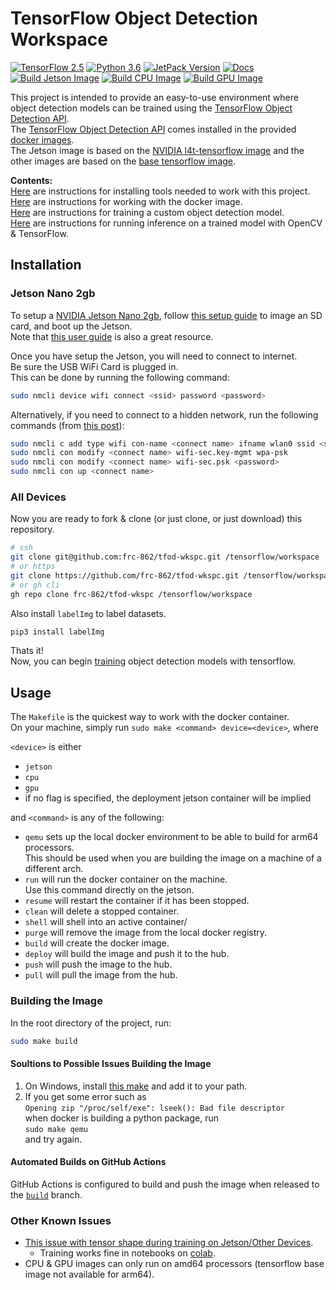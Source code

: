 # TensorFlow Object Detection Workspace

[![TensorFlow 2.5](https://img.shields.io/badge/TensorFlow-2.5-FF6F00?logo=tensorflow)](https://github.com/tensorflow/tensorflow/releases/tag/v2.5.0)
[![Python 3.6](https://img.shields.io/badge/Python-3.6-3776AB)](https://www.python.org/downloads/release/python-360/)
[![JetPack Version](https://badges.fyi/static/JetPack/4.6/green)](https://developer.nvidia.com/embedded/jetpack)
[![Docs](https://readthedocs.org/projects/pip/badge/)](https://github.com/frc-862/tfod-wkspc/blob/master/docs)\
[![Build Jetson Image](https://github.com/frc-862/tfod-wkspc/actions/workflows/build-jetson.yml/badge.svg)](http://hub.docker.com/r/edurs0/tfod-wkspc)
[![Build CPU Image](https://github.com/frc-862/tfod-wkspc/actions/workflows/build-std-cpu.yml/badge.svg)](http://hub.docker.com/r/edurs0/tfod-wkspc)
[![Build GPU Image](https://github.com/frc-862/tfod-wkspc/actions/workflows/build-std-gpu.yml/badge.svg)](http://hub.docker.com/r/edurs0/tfod-wkspc)

This project is intended to provide an easy-to-use environment where object detection models can be trained using the [TensorFlow Object Detection API](https://github.com/tensorflow/models/blob/master/research/object_detection/README.md).\
The [TensorFlow Object Detection API](https://github.com/tensorflow/models/blob/master/research/object_detection/README.md) comes installed in the provided [docker images](http://hub.docker.com/r/edurs0/tfod-wkspc).\
The Jetson image is based on the [NVIDIA l4t-tensorflow image](https://catalog.ngc.nvidia.com/orgs/nvidia/containers/l4t-tensorflow)
and the other images are based on the [base tensorflow image](https://hub.docker.com/r/tensorflow/tensorflow).

**Contents:**\
[Here](#installation) are instructions for installing tools needed to work with this project.\
[Here](#usage) are instructions for working with the docker image.\
[Here](https://github.com/frc-862/tfod-wkspc/blob/master/docs/TRAINING.md) are instructions for training a custom object detection model.\
[Here](https://github.com/frc-862/tfod-wkspc/blob/master/docs/INFERENCE.md) are instructions for running inference on a trained model with OpenCV & TensorFlow.

## Installation

### Jetson Nano 2gb

To setup a [NVIDIA Jetson Nano 2gb](https://www.nvidia.com/en-us/autonomous-machines/embedded-systems/jetson-nano/education-projects/), follow [this setup guide](https://developer.nvidia.com/embedded/learn/get-started-jetson-nano-2gb-devkit#intro) to image an SD card, and boot up the Jetson.\
Note that [this user guide](https://developer.nvidia.com/embedded/learn/jetson-nano-2gb-devkit-user-guide) is also a great resource.

Once you have setup the Jetson, you will need to connect to internet.\
Be sure the USB WiFi Card is plugged in.\
This can be done by running the following command:

```bash
sudo nmcli device wifi connect <ssid> password <password>
```

Alternatively, if you need to connect to a hidden network, run the following commands (from [this post](https://stackoverflow.com/questions/35476428/how-to-connect-to-hidden-wifi-network-using-nmcli)):

```bash
sudo nmcli c add type wifi con-name <connect name> ifname wlan0 ssid <ssid>
sudo nmcli con modify <connect name> wifi-sec.key-mgmt wpa-psk
sudo nmcli con modify <connect name> wifi-sec.psk <password>
sudo nmcli con up <connect name>
```

### All Devices

Now you are ready to fork & clone (or just clone, or just download) this repository.

```bash
# ssh
git clone git@github.com:frc-862/tfod-wkspc.git /tensorflow/workspace
# or https
git clone https://github.com/frc-862/tfod-wkspc.git /tensorflow/workspace
# or gh cli
gh repo clone frc-862/tfod-wkspc /tensorflow/workspace
```

Also install `labelImg` to label datasets.

```bash
pip3 install labelImg
```

Thats it!\
Now, you can begin [training](https://github.com/frc-862/tfod-wkspc/blob/master/docs/TRAINING.md) object detection models with tensorflow.

## Usage

The `Makefile` is the quickest way to work with the docker container.\
On your machine, simply run `sudo make <command> device=<device>`, where

`<device>` is either

- `jetson`
- `cpu`
- `gpu`
- if no flag is specified, the deployment jetson container will be implied

and `<command>` is any of the following:

- `qemu` sets up the local docker environment to be able to build for arm64 processors.\
This should be used when you are building the image on a machine of a different arch.
- `run` will run the docker container on the machine.\
Use this command directly on the jetson.
- `resume` will restart the container if it has been stopped.
- `clean` will delete a stopped container.
- `shell` will shell into an active container/
- `purge` will remove the image from the local docker registry.
- `build` will create the docker image.
- `deploy` will build the image and push it to the hub.
- `push` will push the image to the hub.
- `pull` will pull the image from the hub.

### Building the Image

In the root directory of the project, run:

```bash
sudo make build
```

#### Soultions to Possible Issues Building the Image

1. On Windows, install [this make](http://gnuwin32.sourceforge.net/packages/make.htm) and add it to your path.
2. If you get some error such as\
`Opening zip "/proc/self/exe": lseek(): Bad file descriptor`\
when docker is building a python package, run\
`sudo make qemu`\
and try again.

#### Automated Builds on GitHub Actions

GitHub Actions is configured to build and push the image when released to the [`build`](https://github.com/frc-862/tfod-wkspc/tree/build) branch.

### Other Known Issues

- [This issue with tensor shape during training on Jetson/Other Devices](https://github.com/tensorflow/models/issues/9133).
  - Training works fine in notebooks on [colab](https://colab.research.google.com/).
- CPU & GPU images can only run on amd64 processors (tensorflow base image not available for arm64).
